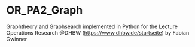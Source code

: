 # OR_PA2_Graph
Graphtheory and Graphsearch implemented in Python for the Lecture Operations Research @DHBW (https://www.dhbw.de/startseite) by Fabian Gwinner
